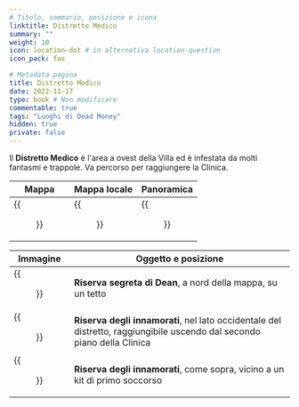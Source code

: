 ```yaml
---
# Titolo, sommario, posizione e icona
linktitle: Distretto Medico
summary: ""
weight: 10
icon: location-dot # in alternativa location-question
icon_pack: fas

# Metadata pagina
title: Distretto Medico
date: 2022-11-17
type: book # Non modificare
commentable: true
tags: "Luoghi di Dead Money"
hidden: true
private: false
---
```


<div class="fnv">

Il **Distretto Medico** è l'area a ovest della Villa ed è infestata da molti fantasmi e trappole. Va percorso per raggiungere la Clinica.

| Mappa                             | Mappa locale                  | Panoramica | 
| --------------------------------- | ----------------------------- | ---------- |
| {{<figure src="fnv/DM_Medical_District_map.webp">}} | {{<figure src="fnv/Medical_District_map.webp">}} |  {{<figure src="fnv/DM_Medical_District.webp">}}          |

| Immagine                                            | Oggetto e posizione                                                                                                     |
| --------------------------------------------------- | ----------------------------------------------------------------------------------------------------------------------- |
| {{<figure src="fnv/MD_Dean's_Secret_Stash_Sierra_Madre_North.webp">}} | **Riserva segreta di Dean**, a nord della mappa, su un tetto                                                            |
| {{<figure src="fnv/MD_Lover's_Mark_Stash_North.webp">}}               | **Riserva degli innamorati**, nel lato occidentale del distretto, raggiungibile uscendo dal secondo piano della Clinica |
| {{<figure src="fnv/MD_Lover's_Mark_Stash_West.webp">}}                | **Riserva degli innamorati**, come sopra, vicino a un kit di primo soccorso                                             |

</div>


